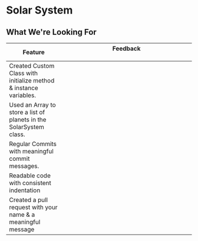# Solar System
## What We're Looking For

|  Feature 	|  Feedback 	&nbsp;&nbsp;&nbsp;&nbsp;&nbsp;&nbsp;&nbsp;&nbsp;&nbsp;&nbsp;&nbsp;&nbsp;&nbsp;&nbsp;&nbsp;&nbsp;&nbsp;&nbsp;&nbsp;&nbsp;&nbsp;&nbsp;&nbsp;&nbsp;&nbsp;&nbsp;&nbsp;&nbsp;&nbsp;&nbsp;&nbsp;&nbsp;&nbsp;&nbsp;&nbsp;&nbsp;&nbsp;&nbsp;&nbsp;&nbsp;&nbsp;&nbsp;&nbsp;&nbsp;&nbsp;&nbsp;&nbsp;&nbsp;&nbsp;&nbsp;&nbsp;&nbsp;&nbsp;&nbsp;&nbsp;&nbsp;&nbsp;&nbsp;&nbsp;&nbsp;&nbsp;&nbsp;&nbsp;&nbsp;&nbsp;&nbsp;&nbsp;&nbsp;&nbsp;&nbsp;&nbsp;&nbsp;&nbsp;&nbsp;&nbsp;&nbsp;&nbsp;|
|---	|---	|
|   Created Custom Class with initialize method & instance variables.	|   	|
|  Used an Array to store a list of planets in the SolarSystem class. 	|   	|
|  Regular Commits with meaningful commit messages. 	|   	|
|  Readable code with consistent indentation 	|   	|
|  Created a pull request with your name & a meaningful message 	|   	|
